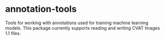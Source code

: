 # annotation-tools

Tools for working with annotations used for training machine learning models. This package currently
supports reading and writing CVAT Images 1.1 files.
